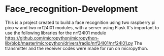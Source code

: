 # Face_recognition-Development
This is a project created to build a face recognition using two raspberry pi pico w and two nrf24l01 modules, with a server using Flask
It's important to use the following libraries for the nrf24l01 module https://github.com/micropython/micropython-lib/blob/master/micropython/drivers/radio/nrf24l01/nrf24l01.py
The transmitter and the receiver codes were made for run on micropython.
